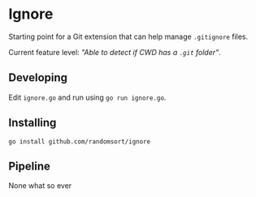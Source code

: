 # Ignore

Starting point for a Git extension that can help manage `.gitignore` files.

Current feature level: _"Able to detect if CWD has a `.git` folder"_.

## Developing

Edit `ignore.go` and run using `go run ignore.go`.

## Installing

`go install github.com/randomsort/ignore`

## Pipeline

None what so ever
